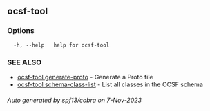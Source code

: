 ## ocsf-tool



### Options

```
  -h, --help   help for ocsf-tool
```

### SEE ALSO

* [ocsf-tool generate-proto](ocsf-tool_generate-proto.md)	 - Generate a Proto file
* [ocsf-tool schema-class-list](ocsf-tool_schema-class-list.md)	 - List all classes in the OCSF schema

###### Auto generated by spf13/cobra on 7-Nov-2023
